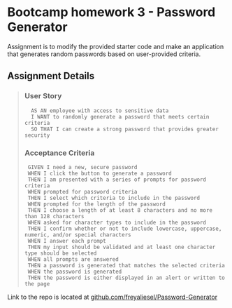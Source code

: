 
# Bootcamp homework 3 - Password Generator

Assignment is to modify the provided starter code and make an application that generates random passwords based on user-provided criteria.


## Assignment Details

> ### User Story 
>       AS AN employee with access to sensitive data
>       I WANT to randomly generate a password that meets certain criteria
>       SO THAT I can create a strong password that provides greater security
>
>
> ### Acceptance Criteria
>      GIVEN I need a new, secure password
>      WHEN I click the button to generate a password
>      THEN I am presented with a series of prompts for password criteria
>      WHEN prompted for password criteria
>      THEN I select which criteria to include in the password
>      WHEN prompted for the length of the password
>      THEN I choose a length of at least 8 characters and no more than 128 characters
>      WHEN asked for character types to include in the password
>      THEN I confirm whether or not to include lowercase, uppercase, numeric, and/or special characters
>      WHEN I answer each prompt
>      THEN my input should be validated and at least one character type should be selected
>      WHEN all prompts are answered
>      THEN a password is generated that matches the selected criteria
>      WHEN the password is generated
>      THEN the password is either displayed in an alert or written to the page


Link to the repo is located at [github.com/freyaliesel/Password-Generator](https://github.com/freyaliesel/Password-Generator "GitHub")

